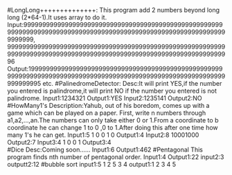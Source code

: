 #LongLong++++++++++++++:
This program add 2 numbers beyond long long (2*64-1).It uses array to do it.
Input:9999999999999999999999999999999999999999999999999999999999999999999999999999999999999999999999999999999999999999999999,
      9999999999999999999999999999999999999999999999999999999999999999999999999999999999999999999999999999999999999999999996
Output:19999999999999999999999999999999999999999999999999999999999999999999999999999999999999999999999999999999999999999999995 etc.
#PalinedromeDetector:
Desc:It will print YES,if the number you entered is palindrome,it will print NO if the number you entered is not palindrome.
Input1:1234321
Output1:YES
Input2:1235141
Output2:NO
#HowMany1's
Description:Yahub, out of his boredom, comes up with a game which can be played on a paper. First, write n numbers through a1,a2,...,an.The numbers can only take either 0 or 1.From a coordinate to b coordinate he can change 1 to 0 ,0 to 1.After doing this after one time how many 1's he can get.
Input1:5
      1 0 0 1 0
Output1:4
Input2:8
       10001000
Output2:7
Input3:4
       1 0 0 1
Output3:4       
#Dice
Desc:Coming soon......
Input1:6
Output1:462
#Pentagonal
This program finds nth number of pentagonal order.
Input1:4
Output1:22
input2:3
outputt2:12
#bubble sort
input1:5
       1 2 5 3 4
output1:1 2 3 4 5
       
       
       
      
      
